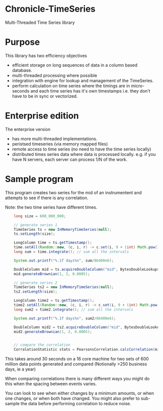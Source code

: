 # Chronicle-TimeSeries
Multi-Threaded Time Series library

# Purpose
This library has two efficiency objectives

- efficient storage on long sequences of data in a column based database.
- multi-threaded processing where possible
- integration with engine for lookup and management of the TimeSeries.
- perform calculation on time series where the timings are in micro-seconds and each time series has it's own timestamps i.e. they don't have to be in sync or vectorized.

# Enterprise edition
The enterprise version

- has more multi-threaded implementations.
- peristsed timeseries (via memory mapped files)
- remote access to time series (no need to have the time series locally)
- distributed times series data where data is processed locally. e.g. if you have N servers, each server can process 1/N of the work.

# Sample program
This program creates two series for the mid of an instrumentent and attempts to see if there is any correlation.

Note: the two time series have different times.

```java
    long size = 600_000_000;

    // generate series 1
    TimeSeries ts = new InMemoryTimeSeries(null);
    ts.setLength(size);

    LongColumn time = ts.getTimestamp();
    time.setAll(Random::new, (c, i, r) -> c.set(i, 9 + (int) Math.pow(1e6, sqr(r.nextFloat()))));
    long sum = time.integrate(); // sum all the intervals

    System.out.printf("%.1f days%n", sum/86400e6);

    DoubleColumn mid = ts.acquireDoubleColumn("mid", BytesDoubleLookups.INT16_4);
    mid.generateBrownian(1, 2, 0.0005);

    // generate series 2
    TimeSeries ts2 = new InMemoryTimeSeries(null);
    ts2.setLength(size);

    LongColumn time2 = ts.getTimestamp();
    time2.setAll(Random::new, (c, i, r) -> c.set(i, 9 + (int) Math.pow(1e6, sqr(r.nextFloat())))); //
    long sum2 = time2.integrate(); // sum all the intervals

    System.out.printf("%.1f days%n", sum2/86400e6);

    DoubleColumn mid2 = ts2.acquireDoubleColumn("mid", BytesDoubleLookups.INT16_4);
    mid2.generateBrownian(1, 2, 0.0005);

    
    // compare the correlation
    CorralationStatistic stats = PearsonsCorrelation.calcCorrelation(mid, mid2, Mode.AFTER_BOTH_CHANGE);
```

This takes around 30 seconds on a 16 core machine for two sets of 600 million data points generated and compared (Notionally >250 business days, ie a year)

When comparing correlations there is many different ways you might do this when the spacing between events varies. 

You can look to see when either changes by a minimum amounts, or when one changes, or when both have changed. 
You might also prefer to sub-sample the data before performing correlation to reduce noise.

